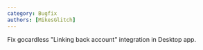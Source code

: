 ```yaml
---
category: Bugfix
authors: [MikesGlitch]
---
```


Fix gocardless "Linking back account" integration in Desktop app.
